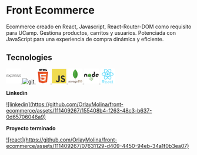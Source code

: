 # Front Ecommerce

Ecommerce creado en React, Javascript, React-Router-DOM como requisito para UCamp. Gestiona productos, carritos y usuarios. Potenciada con JavaScript para una experiencia de compra dinámica y eficiente.

## Tecnologies

<p align="left">
  <a href="https://expressjs.com" target="_blank" rel="noreferrer">
    <img src="https://raw.githubusercontent.com/devicons/devicon/master/icons/express/express-original-wordmark.svg" alt="express" width="40" height="40" />
  </a>
   <a href="https://git-scm.com/" target="_blank" rel="noreferrer">
    <img src="https://www.vectorlogo.zone/logos/git-scm/git-scm-icon.svg" alt="git" width="40" height="40" />
  </a>
  <a href="https://www.w3.org/html/" target="_blank" rel="noreferrer">
    <img src="https://raw.githubusercontent.com/devicons/devicon/master/icons/html5/html5-original-wordmark.svg" alt="html5" width="40" height="40" />
  </a>
  <a href="https://developer.mozilla.org/en-US/docs/Web/JavaScript" target="_blank" rel="noreferrer">
    <img src="https://raw.githubusercontent.com/devicons/devicon/master/icons/javascript/javascript-original.svg" alt="javascript" width="40" height="40" />
  </a>
  <a href="https://www.mongodb.com/" target="_blank" rel="noreferrer">
    <img src="https://raw.githubusercontent.com/devicons/devicon/master/icons/mongodb/mongodb-original-wordmark.svg" alt="mongodb" width="40" height="40" />
  </a>
  <a href="https://nodejs.org" target="_blank" rel="noreferrer">
    <img src="https://raw.githubusercontent.com/devicons/devicon/master/icons/nodejs/nodejs-original-wordmark.svg" alt="nodejs" width="40" height="40" />
  </a>
  <a href="https://reactjs.org/" target="_blank" rel="noreferrer">
    <img src="https://raw.githubusercontent.com/devicons/devicon/master/icons/react/react-original-wordmark.svg" alt="react" width="40" height="40" />
  </a>
</p>

<b>Linkedin</b>

<a href="https://www.linkedin.com/in/orlay-andres-molina-gomez-71b470241/" target="_blank">
![linkedin](https://github.com/OrlayMolina/front-ecommerce/assets/111409267/155408b4-f263-48c3-b637-0d65706046a9)
</a>

<b>Proyecto terminado</b>

<a href="https://ecommerce-ucamp.netlify.app/" target="_blank">
![react](https://github.com/OrlayMolina/front-ecommerce/assets/111409267/07631129-d409-4450-94eb-34a1f0b3ea07)
</a>

